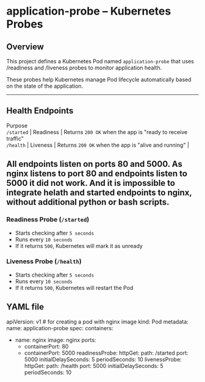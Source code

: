 # application-probe – Kubernetes Probes

## Overview

This project defines a Kubernetes Pod named `application-probe` that uses /readiness and /liveness probes to monitor application health.

These probes help Kubernetes manage Pod lifecycle automatically based on the state of the application.

---

## Health Endpoints

Purpose                                                                 
`/started`   | Readiness     | Returns `200 OK` when the app is "ready to receive traffic"          
`/health`    | Liveness      | Returns `200 OK` when the app is "alive and running"                |

All endpoints listen on ports 80 and 5000.
As nginx listens to port 80 and endpoints listen to 5000 it did not work. And it is impossible to integrate helath and started endpoints to nginx, without additional python or bash scripts. 
---

### Readiness Probe (`/started`)
- Starts checking after `5 seconds`
- Runs every `10 seconds`
- If it returns `500`, Kubernetes will mark it as unready

### Liveness Probe (`/health`)
- Starts checking after `5 seconds`
- Runs every `10 seconds`
- If it returns `500`, Kubernetes will restart the Pod

## YAML file

apiVersion: v1         # for creating a pod with nginx image
kind: Pod
metadata:
  name: application-probe
spec:
  containers:
  - name: nginx
    image: nginx
    ports:
    - containerPort: 80
    - containerPort: 5000
    readinessProbe:
      httpGet:
        path: /started
        port: 5000
      initialDelaySeconds: 5
      periodSeconds: 10
    livenessProbe:
      httpGet:
        path: /health
        port: 5000
      initialDelaySeconds: 5
      periodSeconds: 10
